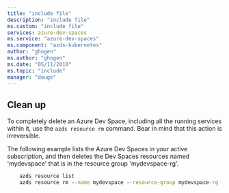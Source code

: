 ```yaml
---
title: "include file"
description: "include file"
ms.custom: "include file"
services: azure-dev-spaces
ms.service: "azure-dev-spaces"
ms.component: "azds-kubernetes"
author: "ghogen"
ms.author: "ghogen"
ms.date: "05/11/2018"
ms.topic: "include"
manager: "douge"
---
```

## Clean up
To completely delete an Azure Dev Space, including all the running services within it, use the `azds resource rm` command. Bear in mind that this action is irreversible.

The following example lists the Azure Dev Spaces in your active subscription, and then deletes the Dev Spaces resources named 'mydevspace' that is in the resource group 'mydevspace-rg'.

```cmd
    azds resource list
    azds resource rm --name mydevspace --resource-group mydevspace-rg
```

